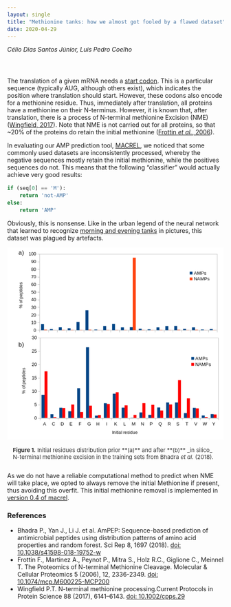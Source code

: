 ```yaml
---
layout: single
title: "Methionine tanks: how we almost got fooled by a flawed dataset"
date: 2020-04-29
---
```

<style>
div.caption {
    font-size: small;
    color: #333333;
    padding-bottom:1em;
    padding-left:1em;
    padding-right:1em;
    padding-top:0em;
}
</style>

_Célio Dias Santos Júnior, Luis Pedro Coelho_

<div style="padding: 1em" markdown="1">

</div>

The translation of a given mRNA needs a [start
codon](https://en.wikipedia.org/wiki/Start_codon). This is a particular
sequence (typically AUG, although others exist), which indicates the position
where translation should start. However, these codons also encode for a
methionine residue. Thus, immediately after translation, all proteins have a
methionine on their N-terminus. However, it is known that, after translation,
there is a process of N-terminal methionine Excision (NME) ([Wingfield,
2017](https://currentprotocols.onlinelibrary.wiley.com/doi/10.1002/cpps.29)).
Note that NME is not carried out for all proteins, so that ~20% of the proteins
do retain the initial methionine ([Frottin *et al.*,
2006](https://www.mcponline.org/content/5/12/2336)).


In evaluating our AMP prediction tool,
[MACREL](https:/doi.org/10.1101/2019.12.17.880385v3), we noticed that some
commonly used datasets are inconsistently processed, whereby the negative
sequences mostly retain the initial methionine, while the positives sequences
do not. This means that the following “classifier” would actually achieve very
good results:

```python
if (seq[0] == 'M'):
    return 'not-AMP'
else:
    return 'AMP'
```

Obviously, this is nonsense. Like in the urban legend of the neural network that learned to recognize [morning and evening tanks](https://www.gwern.net/Tanks) in pictures, this dataset was plagued by artefacts.

![](/assets/2020-04-29-NME/figure_1.png)
<div class="caption">
<b>Figure 1.</b> Initial residues distribution prior **(a)** and after **(b)** _in silico_ N-terminal methionine excision in the training sets from Bhadra <i>et al.</i> (2018).
</div>

As we do not have a reliable computational method to predict when NME will take
place, we opted to always remove the initial Methionine if present, thus
avoiding this overfit. This initial methionine removal is implemented in
[version 0.4 of macrel](http://macrel.rtfd.io/).

### References

- Bhadra P., Yan J., Li J. et al. AmPEP: Sequence-based prediction of antimicrobial peptides using distribution patterns of amino acid properties and random forest. Sci Rep 8, 1697 (2018). [doi: 10.1038/s41598-018-19752-w](https://www.nature.com/articles/s41598-018-19752-w/)
- Frottin F., Martinez A., Peynot P., Mitra S., Holz R.C., Giglione C., Meinnel T. The Proteomics of N-terminal Methionine Cleavage. Molecular & Cellular Proteomics 5 (2006), 12, 2336-2349. [doi: 10.1074/mcp.M600225-MCP200](https://www.mcponline.org/content/5/12/2336)
- Wingfield P.T. N-terminal methionine processing.Current Protocols in Protein Science 88 (2017), 6141–6143. [doi: 10.1002/cpps.29](https://currentprotocols.onlinelibrary.wiley.com/doi/10.1002/cpps.29)

